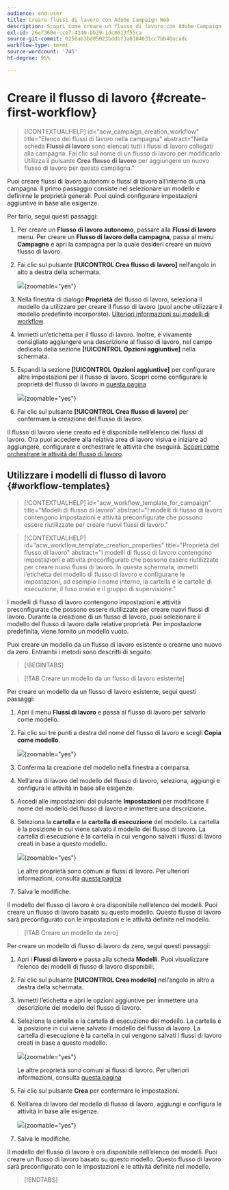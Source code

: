 ```yaml
---
audience: end-user
title: Creare flussi di lavoro con Adobe Campaign Web
description: Scopri come creare un flusso di lavoro con Adobe Campaign Web
exl-id: 26e7360e-cce7-4240-bb29-1dc8613f55ca
source-git-commit: 0250ab3bd05023bddbf3a0104631cc7bb40acadc
workflow-type: tm+mt
source-wordcount: '745'
ht-degree: 95%

---
```



# Creare il flusso di lavoro {#create-first-workflow}



>[!CONTEXTUALHELP]
>id="acw_campaign_creation_workflow"
>title="Elenco dei flussi di lavoro nella campagna"
>abstract="Nella scheda **Flussi di lavoro** sono elencati tutti i flussi di lavoro collegati alla campagna. Fai clic sul nome di un flusso di lavoro per modificarlo. Utilizza il pulsante **Crea flusso di lavoro** per aggiungere un nuovo flusso di lavoro per questa campagna."

Puoi creare flussi di lavoro autonomi o flussi di lavoro all’interno di una campagna. Il primo passaggio consiste nel selezionare un modello e definirne le proprietà generali. Puoi quindi configurare impostazioni aggiuntive in base alle esigenze.

Per farlo, segui questi passaggi:

1. Per creare un **Flusso di lavoro autonomo**, passare alla **Flussi di lavoro** menu. Per creare un **Flusso di lavoro della campagna**, passa al menu **Campagne** e apri la campagna per la quale desideri creare un nuovo flusso di lavoro.

1. Fai clic sul pulsante **[!UICONTROL Crea flusso di lavoro]** nell’angolo in alto a destra della schermata.

   ![](assets/workflow-create.png){zoomable=&quot;yes&quot;}

1. Nella finestra di dialogo **Proprietà** del flusso di lavoro, seleziona il modello da utilizzare per creare il flusso di lavoro (puoi anche utilizzare il modello predefinito incorporato). [Ulteriori informazioni sui modelli di workflow](#workflow-templates).

1. Immetti un’etichetta per il flusso di lavoro. Inoltre, è vivamente consigliato aggiungere una descrizione al flusso di lavoro, nel campo dedicato della sezione **[!UICONTROL Opzioni aggiuntive]** nella schermata.

1. Espandi la sezione **[!UICONTROL Opzioni aggiuntive]** per configurare altre impostazioni per il flusso di lavoro. Scopri come configurare le proprietà del flusso di lavoro in [questa pagina](workflow-settings.md#properties)

   ![](assets/workflow-additional-options.png){zoomable=&quot;yes&quot;}

1. Fai clic sul pulsante **[!UICONTROL Crea flusso di lavoro]** per confermare la creazione del flusso di lavoro.

Il flusso di lavoro viene creato ed è disponibile nell’elenco dei flussi di lavoro. Ora puoi accedere alla relativa area di lavoro visiva e iniziare ad aggiungere, configurare e orchestrare le attività che eseguirà. [Scopri come orchestrare le attività del flusso di lavoro](orchestrate-activities.md).

## Utilizzare i modelli di flusso di lavoro {#workflow-templates}

>[!CONTEXTUALHELP]
>id="acw_workflow_template_for_campaign"
>title="Modelli di flusso di lavoro"
>abstract="I modelli di flusso di lavoro contengono impostazioni e attività preconfigurate che possono essere riutilizzate per creare nuovi flussi di lavoro."

>[!CONTEXTUALHELP]
>id="acw_workflow_template_creation_properties"
>title="Proprietà del flusso di lavoro"
>abstract="I modelli di flusso di lavoro contengono impostazioni e attività preconfigurate che possono essere riutilizzate per creare nuovi flussi di lavoro. In questa schermata, immetti l’etichetta del modello di flusso di lavoro e configurane le impostazioni, ad esempio il nome interno, la cartella e le cartelle di esecuzione, il fuso orario e il gruppo di supervisione."

I modelli di flusso di lavoro contengono impostazioni e attività preconfigurate che possono essere riutilizzate per creare nuovi flussi di lavoro. Durante la creazione di un flusso di lavoro, puoi selezionare il modello del flusso di lavoro dalle relative proprietà. Per impostazione predefinita, viene fornito un modello vuoto.

Puoi creare un modello da un flusso di lavoro esistente o crearne uno nuovo da zero. Entrambi i metodi sono descritti di seguito.

>[!BEGINTABS]

>[!TAB Creare un modello da un flusso di lavoro esistente]

Per creare un modello da un flusso di lavoro esistente, segui questi passaggi:

1. Apri il menu **Flussi di lavoro** e passa al flusso di lavoro per salvarlo come modello.
1. Fai clic sui tre punti a destra del nome del flusso di lavoro e scegli **Copia come modello**.

   ![](assets/wf-copy-as-template.png){zoomable=&quot;yes&quot;}

1. Conferma la creazione del modello nella finestra a comparsa.
1. Nell’area di lavoro del modello del flusso di lavoro, seleziona, aggiungi e configura le attività in base alle esigenze.
1. Accedi alle impostazioni dal pulsante **Impostazioni** per modificare il nome del modello del flusso di lavoro e immettere una descrizione.
1. Seleziona la **cartella** e la **cartella di esecuzione** del modello. La cartella è la posizione in cui viene salvato il modello del flusso di lavoro. La cartella di esecuzione è la cartella in cui vengono salvati i flussi di lavoro creati in base a questo modello.

   ![](assets/wf-settings-template.png){zoomable=&quot;yes&quot;}

   Le altre proprietà sono comuni ai flussi di lavoro. Per ulteriori informazioni, consulta [questa pagina](workflow-settings.md#properties)

1. Salva le modifiche.

Il modello del flusso di lavoro è ora disponibile nell’elenco dei modelli. Puoi creare un flusso di lavoro basato su questo modello. Questo flusso di lavoro sarà preconfigurato con le impostazioni e le attività definite nel modello.


>[!TAB Creare un modello da zero]


Per creare un modello di flusso di lavoro da zero, segui questi passaggi:

1. Apri i **Flussi di lavoro** e passa alla scheda **Modelli**. Puoi visualizzare l’elenco dei modelli di flusso di lavoro disponibili.
1. Fai clic sul pulsante **[!UICONTROL Crea modello]** nell’angolo in altro a destra della schermata.
1. Immetti l’etichetta e apri le opzioni aggiuntive per immettere una descrizione del modello del flusso di lavoro.
1. Seleziona la cartella e la cartella di esecuzione del modello. La cartella è la posizione in cui viene salvato il modello del flusso di lavoro. La cartella di esecuzione è la cartella in cui vengono salvati i flussi di lavoro creati in base a questo modello.

   ![](assets/new-wf-template.png){zoomable=&quot;yes&quot;}

   Le altre proprietà sono comuni ai flussi di lavoro. Per ulteriori informazioni, consulta [questa pagina](workflow-settings.md#properties)

1. Fai clic sul pulsante **Crea** per confermare le impostazioni.
1. Nell’area di lavoro del modello di flusso di lavoro, aggiungi e configura le attività in base alle esigenze.

   ![](assets/wf-template-activities.png){zoomable=&quot;yes&quot;}

1. Salva le modifiche.

Il modello del flusso di lavoro è ora disponibile nell’elenco dei modelli. Puoi creare un flusso di lavoro basato su questo modello. Questo flusso di lavoro sarà preconfigurato con le impostazioni e le attività definite nel modello.

>[!ENDTABS]
